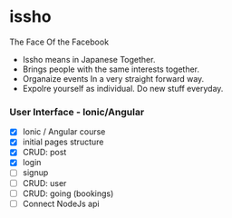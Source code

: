 # issho
The Face Of the Facebook
- Issho means in Japanese Together.
- Brings people with the same interests together.
- Organaize events In a very straight forward way.
- Expolre yourself as individual. Do new stuff everyday.

### User Interface - Ionic/Angular

- [x] Ionic / Angular course
- [x] initial pages structure
- [x] CRUD: post
- [x] login
- [ ] signup
- [ ] CRUD: user
- [ ] CRUD: going (bookings)
- [ ] Connect NodeJs api
